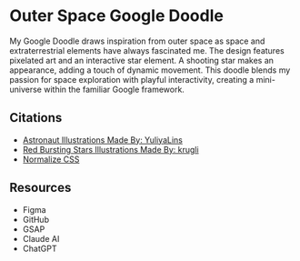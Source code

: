# Outer Space Google Doodle
My Google Doodle draws inspiration from outer space as space and extraterrestrial elements have always fascinated me.
The design features pixelated art and an interactive star element. A shooting star makes an appearance, adding a touch of dynamic movement. This doodle blends my passion for space exploration with playful interactivity, creating a mini-universe within the familiar Google framework.


## Citations
* [Astronaut Illustrations Made By: YuliyaLins](https://elements.envato.com/astronauts-set-in-pixel-game-style-VGAQQ7X)
* [Red Bursting Stars Illustrations Made By: krugli](https://elements.envato.com/pixel-art-space-scene-with-retro-astronaut-E89KJ8Y)
* [Normalize CSS](https://necolas.github.io/normalize.css/)

## Resources
* Figma
* GitHub
* GSAP 
* Claude AI
* ChatGPT
